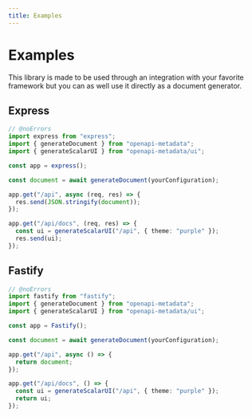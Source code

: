 ```yaml
---
title: Examples
---
```


# Examples

This library is made to be used through an integration with your favorite framework but you can as well use it directly as a document generator.

## Express

```ts twoslash
// @noErrors
import express from "express";
import { generateDocument } from "openapi-metadata";
import { generateScalarUI } from "openapi-metadata/ui";

const app = express();

const document = await generateDocument(yourConfiguration);

app.get("/api", async (req, res) => {
  res.send(JSON.stringify(document));
});

app.get("/api/docs", (req, res) => {
  const ui = generateScalarUI("/api", { theme: "purple" });
  res.send(ui);
});
```

## Fastify

```ts twoslash
// @noErrors
import fastify from "fastify";
import { generateDocument } from "openapi-metadata";
import { generateScalarUI } from "openapi-metadata/ui";

const app = Fastify();

const document = await generateDocument(yourConfiguration);

app.get("/api", async () => {
  return document;
});

app.get("/api/docs", () => {
  const ui = generateScalarUI("/api", { theme: "purple" });
  return ui;
});
```
